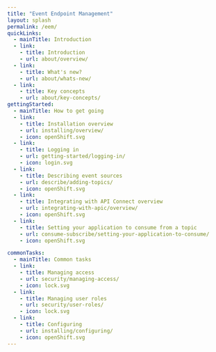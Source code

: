 ```yaml
---
title: "Event Endpoint Management"
layout: splash
permalink: /eem/
quickLinks:
  - mainTitle: Introduction
  - link:
    - title: Introduction
    - url: about/overview/
  - link:
    - title: What's new?
    - url: about/whats-new/
  - link:
    - title: Key concepts
    - url: about/key-concepts/
gettingStarted:
  - mainTitle: How to get going
  - link:
    - title: Installation overview
    - url: installing/overview/
    - icon: openShift.svg
  - link:
    - title: Logging in
    - url: getting-started/logging-in/
    - icon: login.svg
  - link:
    - title: Describing event sources
    - url: describe/adding-topics/
    - icon: openShift.svg
  - link:
    - title: Integrating with API Connect overview
    - url: integrating-with-apic/overview/
    - icon: openShift.svg
  - link:
    - title: Setting your application to consume from a topic
    - url: consume-subscribe/setting-your-application-to-consume/
    - icon: openShift.svg

commonTasks:
  - mainTitle: Common tasks
  - link:
    - title: Managing access
    - url: security/managing-access/
    - icon: lock.svg
  - link:
    - title: Managing user roles
    - url: security/user-roles/
    - icon: lock.svg
  - link:
    - title: Configuring
    - url: installing/configuring/
    - icon: openShift.svg
---
```

